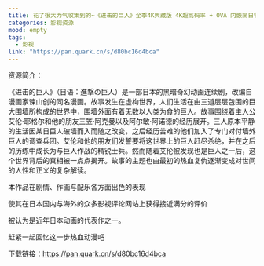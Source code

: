 ```yaml
---
title: 花了很大力气收集到的~《进击的巨人》全季4K典藏版 4K超高码率 + OVA 内嵌简日特效字幕 814G
categories: 影视资源
mood: empty
tags:
  - 影视
link: "https://pan.quark.cn/s/d80bc16d4bca"
---
```


资源简介：

《进击的巨人》（日语：進撃の巨人）是一部日本的黑暗奇幻动画连续剧，改编自漫画家谏山创的同名漫画。故事发生在虚构世界，人们生活在由三道层层包围的巨大围墙所构成的世界中，围墙外面有着无数以人类为食的巨人。故事围绕着主人公艾伦·耶格尔和他的朋友三笠·阿克曼以及阿尔敏·阿诺德的经历展开。三人原本平静的生活因某日巨人破墙而入而随之改变，之后经历苦难的他们加入了专门对付墙外巨人的调查兵团。艾伦和他的朋友们发誓要将这世界上的巨人赶尽杀绝，并在之后的历练中成长为与巨人作战的精锐士兵。然而随着艾伦被发现也是巨人之一后，这个世界背后的真相被一点点揭开。故事的主题也由最初的热血复仇逐渐变成对世间的人性和正义的复杂解读。







本作品在剧情、作画与配乐各方面出色的表现

使其在日本国内与海外的众多影视评论网站上获得接近满分的评价

被认为是近年日本动画的代表作之一。

赶紧一起回忆这一步热血动漫吧

下载链接：https://pan.quark.cn/s/d80bc16d4bca








